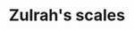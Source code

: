 ---
layout: item
title: Zulrah's scales
item-id: 12934
datatable: true
id: 12934
name: "Zulrah's scales"
members: true
lowalch: 8
highalch: 12
examine: "Flakes of toxic snakeskin."
monsters:
  - id: 2042
    name: "Zulrah"
    members: true
    combat_level: 725
    wiki_url: "https://oldschool.runescape.wiki/w/Zulrah#Serpentine"
    drops:
      - quantity: "100-299"
        rarity: 1
        drop_requirements: null
      - quantity: "500"
        rarity: 0.020161290322580645
        drop_requirements: null
---